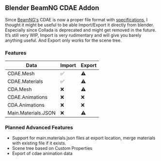 ## Blender BeamNG CDAE Addon

Since [BeamNG's](https://www.beamng.com/game/) CDAE is now a proper file format with [specifications](https://documentation.beamng.com/modding/file_formats/cdae/), I thought it might be useful to be able Import/Export it directly from blender.\
Especially since Collada is deprecated and might get removed in the future.\
It’s still very WIP, Import is very rudimentary and will give you barely anything useful. And Export only works for the scene tree.

### Features
| Data | Import | Export |
| --- | --- | --- |
| CDAE.Mesh | ✅ | ⚠️ |
| CDAE.Materials | ✅ | ⚠️ |
| CDA.Mesh | ❌ | ⚠️ |
| CDAE.Animations | ❌ | ❌ |
| CDA.Animations | ❌ | ❌ |
| Main.Materials.JSON | ❌ | ⚠️ |

### Planned Advanced Features
- Support for main.materials.json files at export location, merge materials with existing file if it exists.
- Scene tree based on Custom Properties
- Export of cdae animation data
